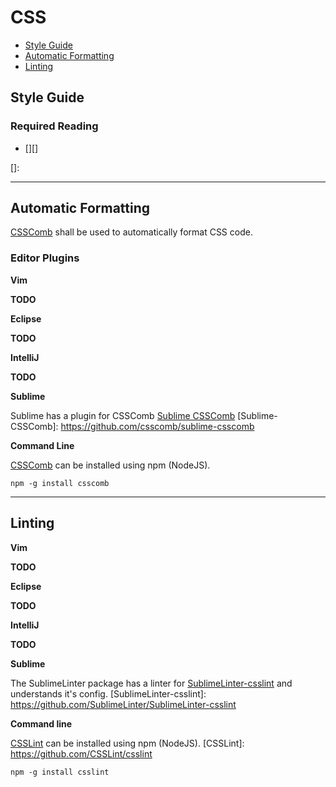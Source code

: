 # CSS

 - [Style Guide](#style-guide)
 - [Automatic Formatting](#automatic-formatting)
 - [Linting](#linting)

## Style Guide

### Required Reading

 - [][]

[]: 

- - -

## Automatic Formatting

[CSSComb](css-comb) shall be used to automatically format CSS code.

[csscomb]: https://github.com/csscomb/csscomb.js

### Editor Plugins

**Vim**

**TODO**

**Eclipse**

**TODO**

**IntelliJ**

**TODO**

**Sublime**

Sublime has a plugin for CSSComb [Sublime CSSComb](Sublime-CSSComb)
[Sublime-CSSComb]: https://github.com/csscomb/sublime-csscomb

**Command Line**

[CSSComb](CSSComb) can be installed using npm (NodeJS).

[CSSComb]: http://csscomb.com/
```
npm -g install csscomb
```

- - -

## Linting

**Vim**

**TODO**

**Eclipse**

**TODO**

**IntelliJ**

**TODO**

**Sublime**

The SublimeLinter package has a linter for [SublimeLinter-csslint](SublimeLinter-csslint) and understands it's config.
[SublimeLinter-csslint]: https://github.com/SublimeLinter/SublimeLinter-csslint

**Command line**

[CSSLint](CSSLint) can be installed using npm (NodeJS).
[CSSLint]: https://github.com/CSSLint/csslint
```
npm -g install csslint
```
